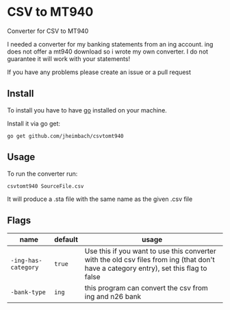 # CSV to MT940
Converter for CSV to MT940

I needed a converter for my banking statements from an ing account. 
ing does not offer a mt940 download so i wrote my own converter. 
I do not guarantee it will work with your statements! 

If you have any problems please create an issue or a pull request

## Install
To install you have to have [go](https://golang.org/) installed on your machine.

Install it via go get:

```shell
go get github.com/jheimbach/csvtomt940
```

## Usage
To run the converter run:
```shell
csvtomt940 SourceFile.csv
```

It will produce a .sta file with the same name as the given .csv file

## Flags
| name | default| usage|
|---|---|---|
|`-ing-has-category`| `true` | Use this if you want to use this converter with the old csv files from ing (that don't have a category entry), set this flag to false |
|`-bank-type`| `ing`| this program can convert the csv from ing and n26 bank|